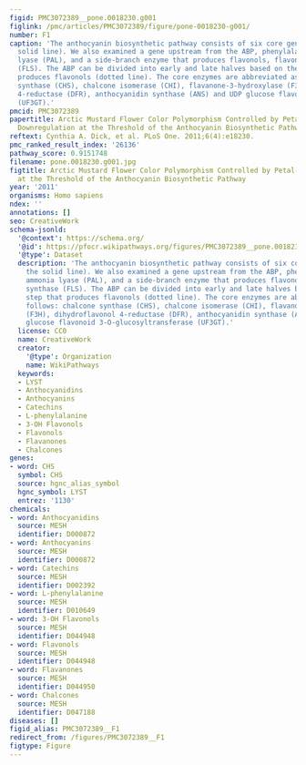 ```yaml
---
figid: PMC3072389__pone.0018230.g001
figlink: /pmc/articles/PMC3072389/figure/pone-0018230-g001/
number: F1
caption: 'The anthocyanin biosynthetic pathway consists of six core genes (below the
  solid line). We also examined a gene upstream from the ABP, phenylalanine ammonia
  lyase (PAL), and a side-branch enzyme that produces flavonols, flavonol synthase
  (FLS). The ABP can be divided into early and late halves based on the step that
  produces flavonols (dotted line). The core enzymes are abbreviated as follows: chalcone
  synthase (CHS), chalcone isomerase (CHI), flavanone-3-hydroxylase (F3H), dihydroflavonol
  4-reductase (DFR), anthocyanidin synthase (ANS) and UDP glucose flavonoid 3-O-glucosyltransferase
  (UF3GT).'
pmcid: PMC3072389
papertitle: Arctic Mustard Flower Color Polymorphism Controlled by Petal-Specific
  Downregulation at the Threshold of the Anthocyanin Biosynthetic Pathway.
reftext: Cynthia A. Dick, et al. PLoS One. 2011;6(4):e18230.
pmc_ranked_result_index: '26136'
pathway_score: 0.9151748
filename: pone.0018230.g001.jpg
figtitle: Arctic Mustard Flower Color Polymorphism Controlled by Petal-Specific Downregulation
  at the Threshold of the Anthocyanin Biosynthetic Pathway
year: '2011'
organisms: Homo sapiens
ndex: ''
annotations: []
seo: CreativeWork
schema-jsonld:
  '@context': https://schema.org/
  '@id': https://pfocr.wikipathways.org/figures/PMC3072389__pone.0018230.g001.html
  '@type': Dataset
  description: 'The anthocyanin biosynthetic pathway consists of six core genes (below
    the solid line). We also examined a gene upstream from the ABP, phenylalanine
    ammonia lyase (PAL), and a side-branch enzyme that produces flavonols, flavonol
    synthase (FLS). The ABP can be divided into early and late halves based on the
    step that produces flavonols (dotted line). The core enzymes are abbreviated as
    follows: chalcone synthase (CHS), chalcone isomerase (CHI), flavanone-3-hydroxylase
    (F3H), dihydroflavonol 4-reductase (DFR), anthocyanidin synthase (ANS) and UDP
    glucose flavonoid 3-O-glucosyltransferase (UF3GT).'
  license: CC0
  name: CreativeWork
  creator:
    '@type': Organization
    name: WikiPathways
  keywords:
  - LYST
  - Anthocyanidins
  - Anthocyanins
  - Catechins
  - L-phenylalanine
  - 3-OH Flavonols
  - Flavonols
  - Flavanones
  - Chalcones
genes:
- word: CHS
  symbol: CHS
  source: hgnc_alias_symbol
  hgnc_symbol: LYST
  entrez: '1130'
chemicals:
- word: Anthocyanidins
  source: MESH
  identifier: D000872
- word: Anthocyanins
  source: MESH
  identifier: D000872
- word: Catechins
  source: MESH
  identifier: D002392
- word: L-phenylalanine
  source: MESH
  identifier: D010649
- word: 3-OH Flavonols
  source: MESH
  identifier: D044948
- word: Flavonols
  source: MESH
  identifier: D044948
- word: Flavanones
  source: MESH
  identifier: D044950
- word: Chalcones
  source: MESH
  identifier: D047188
diseases: []
figid_alias: PMC3072389__F1
redirect_from: /figures/PMC3072389__F1
figtype: Figure
---
```

